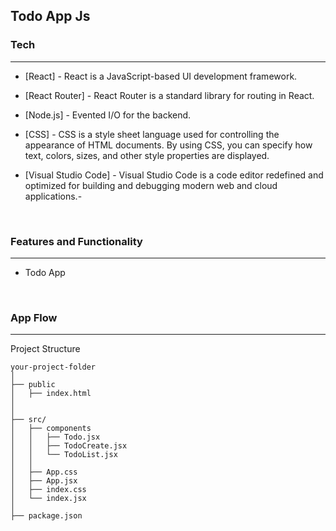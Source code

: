 ## <strong>Todo App Js</strong><br>
### Tech
<hr>

- [React] - React is a JavaScript-based UI development framework.

- [React Router] - React Router is a standard library for routing in React.

- [Node.js] - Evented I/O for the backend.

- [CSS] - CSS is a style sheet language used for controlling the appearance of HTML documents. By using CSS, you can specify how text, colors, sizes, and other style properties are displayed.

- [Visual Studio Code] - Visual Studio Code is a code editor redefined and optimized for building and debugging modern web and cloud applications.- 
<br>

###  Features and Functionality
<hr>

- Todo App
<br>

###  App Flow
<hr>
Project Structure

```
your-project-folder  
│  
├── public 
│   ├── index.html  
│  
│  
├── src/ 
│   ├── components  
│   │   ├── Todo.jsx  
│   │   ├── TodoCreate.jsx  
│   │   └── TodoList.jsx  
│   │  
│   ├── App.css  
│   ├── App.jsx  
│   ├── index.css  
│   └── index.jsx  
│  
├── package.json  

